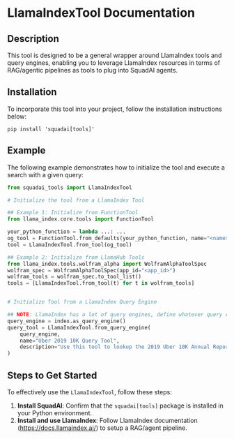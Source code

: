 # LlamaIndexTool Documentation

## Description
This tool is designed to be a general wrapper around LlamaIndex tools and query engines, enabling you to leverage LlamaIndex resources
in terms of RAG/agentic pipelines as tools to plug into SquadAI agents.

## Installation
To incorporate this tool into your project, follow the installation instructions below:
```shell
pip install 'squadai[tools]'
```

## Example
The following example demonstrates how to initialize the tool and execute a search with a given query:

```python
from squadai_tools import LlamaIndexTool

# Initialize the tool from a LlamaIndex Tool

## Example 1: Initialize from FunctionTool
from llama_index.core.tools import FunctionTool

your_python_function = lambda ...: ...
og_tool = FunctionTool.from_defaults(your_python_function, name="<name>", description='<description>')
tool = LlamaIndexTool.from_tool(og_tool)

## Example 2: Initialize from LlamaHub Tools
from llama_index.tools.wolfram_alpha import WolframAlphaToolSpec
wolfram_spec = WolframAlphaToolSpec(app_id="<app_id>")
wolfram_tools = wolfram_spec.to_tool_list()
tools = [LlamaIndexTool.from_tool(t) for t in wolfram_tools]


# Initialize Tool from a LlamaIndex Query Engine

## NOTE: LlamaIndex has a lot of query engines, define whatever query engine you want
query_engine = index.as_query_engine() 
query_tool = LlamaIndexTool.from_query_engine(
    query_engine,
    name="Uber 2019 10K Query Tool",
    description="Use this tool to lookup the 2019 Uber 10K Annual Report"
)

```

## Steps to Get Started
To effectively use the `LlamaIndexTool`, follow these steps:

1. **Install SquadAI**: Confirm that the `squadai[tools]` package is installed in your Python environment.
2. **Install and use LlamaIndex**: Follow LlamaIndex documentation (https://docs.llamaindex.ai/) to setup a RAG/agent pipeline.


